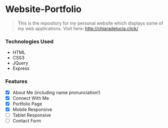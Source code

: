 # Website-Portfolio

> This is the repository for my personal website which displays some of my web applications. Visit here: http://chiaradelucia.click/

### Technologies Used
  * HTML
  * CSS3
  * JQuery
  * Express
  
### Features  
 - [x] About Me (including name pronunciation!)
 - [x] Connect With Me
 - [x] Portfolio Page
 - [x] Mobile Responsive
 - [ ] Tablet Responsive
 - [ ] Contact Form
